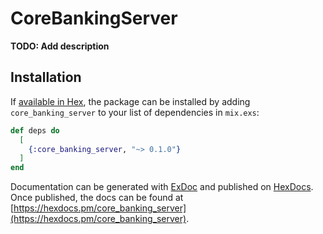 # CoreBankingServer

**TODO: Add description**

## Installation

If [available in Hex](https://hex.pm/docs/publish), the package can be installed
by adding `core_banking_server` to your list of dependencies in `mix.exs`:

```elixir
def deps do
  [
    {:core_banking_server, "~> 0.1.0"}
  ]
end
```

Documentation can be generated with [ExDoc](https://github.com/elixir-lang/ex_doc)
and published on [HexDocs](https://hexdocs.pm). Once published, the docs can
be found at [https://hexdocs.pm/core_banking_server](https://hexdocs.pm/core_banking_server).

